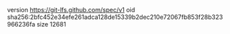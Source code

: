 version https://git-lfs.github.com/spec/v1
oid sha256:2bfc452e34efe261adca128de15339b2dec210e72067fb853f28b323966236fa
size 12681
